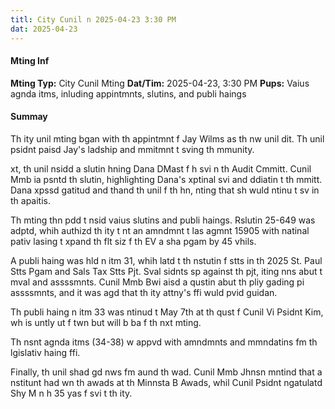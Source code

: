 ```yaml
---
titl: City Cunil n 2025-04-23 3:30 PM
dat: 2025-04-23
---
```

#### Mting Inf
**Mting Typ:** City Cunil Mting
**Dat/Tim:** 2025-04-23, 3:30 PM
**Pups:** Vaius agnda itms, inluding appintmnts, slutins, and publi haings

#### Summay

Th ity unil mting bgan with th appintmnt f Jay Wilms as th nw unil dit. Th unil psidnt paisd Jay's ladship and mmitmnt t sving th mmunity.

xt, th unil nsidd a slutin hning Dana DMast f h svi n th Audit Cmmitt. Cunil Mmb ia psntd th slutin, highlighting Dana's xptinal svi and ddiatin t th mmitt. Dana xpssd gatitud and thand th unil f th hn, nting that sh wuld ntinu t sv in th apaitis.

Th mting thn pdd t nsid vaius slutins and publi haings. Rslutin 25-649 was adptd, whih authizd th ity t nt an amndmnt t las agmnt 15905 with natinal pativ lasing t xpand th flt siz f th EV a sha pgam by 45 vhils.

A publi haing was hld n itm 31, whih latd t th nstutin f stts in th 2025 St. Paul Stts Pgam and Sals Tax Stts Pjt. Sval sidnts sp against th pjt, iting nns abut t mval and assssmnts. Cunil Mmb Bwi aisd a qustin abut th pliy gading pi assssmnts, and it was agd that th ity attny's ffi wuld pvid guidan.

Th publi haing n itm 33 was ntinud t May 7th at th qust f Cunil Vi Psidnt Kim, wh is untly ut f twn but will b ba f th nxt mting.

Th nsnt agnda itms (34-38) w appvd with amndmnts and mmndatins fm th lgislativ haing ffi.

Finally, th unil shad gd nws fm aund th wad. Cunil Mmb Jhnsn mntind that a nstitunt had wn th awads at th Minnsta B Awads, whil Cunil Psidnt ngatulatd Shy M n h 35 yas f svi t th ity.

